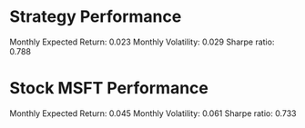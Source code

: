 # Strategy Performance
Monthly Expected Return: 0.023
Monthly Volatility: 0.029
Sharpe ratio: 0.788
# Stock MSFT Performance
Monthly Expected Return: 0.045
Monthly Volatility: 0.061
Sharpe ratio: 0.733
